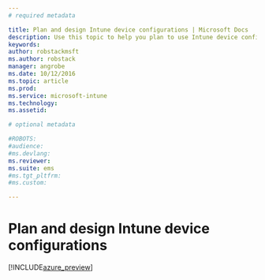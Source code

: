```yaml
---
# required metadata

title: Plan and design Intune device configurations | Microsoft Docs
description: Use this topic to help you plan to use Intune device configuration profiles.
keywords:
author: robstackmsftms.author: robstack
manager: angrobe
ms.date: 10/12/2016
ms.topic: article
ms.prod:
ms.service: microsoft-intune
ms.technology:
ms.assetid: 

# optional metadata

#ROBOTS:
#audience:
#ms.devlang:
ms.reviewer: 
ms.suite: ems
#ms.tgt_pltfrm:
#ms.custom:

---
```


# Plan and design Intune device configurations


[!INCLUDE[azure_preview](../includes/azure_preview.md)]